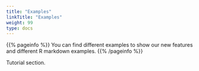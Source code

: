 ```yaml
---
title: "Examples"
linkTitle: "Examples"
weight: 99
type: docs
---
```


{{% pageinfo %}}
You can find different examples to show our new features and different R markdown examples.
{{% /pageinfo %}}


Tutorial section.
